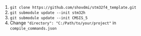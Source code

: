 1. `git clone https://github.com/shovdmi/stm32f4_template.git`
2. `git submodule update --init stm32h`
3. `git submodule update --init CMSIS_5`
4. Change `"directory": "C:/Path/to/your/project"` in `compile_commands.json`

